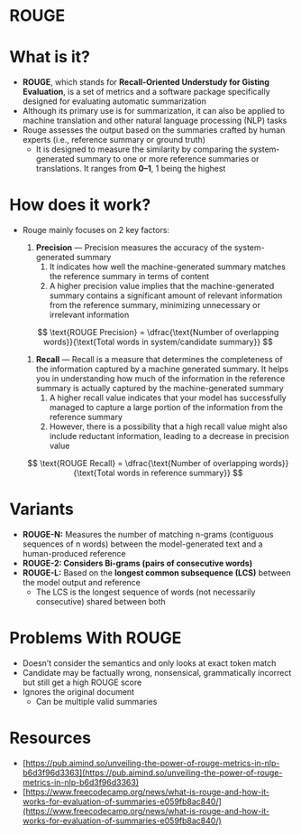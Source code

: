 # ROUGE

# What is it?

- **ROUGE**, which stands for **Recall-Oriented Understudy for Gisting Evaluation**, is a set of metrics and a software package specifically designed for evaluating automatic summarization
- Although its primary use is for summarization, it can also be applied to machine translation and other natural language processing (NLP) tasks
- Rouge assesses the output based on the summaries crafted by human experts (i.e., reference summary or ground truth)
    - It is designed to measure the similarity by comparing the system-generated summary to one or more reference summaries or translations. It ranges from **0–1**, 1 being the highest

# How does it work?

- Rouge mainly focuses on 2 key factors:
    1. **Precision** — Precision measures the accuracy of the system-generated summary
        1. It indicates how well the machine-generated summary matches the reference summary in terms of content
        2. A higher precision value implies that the machine-generated summary contains a significant amount of relevant information from the reference summary, minimizing unnecessary or irrelevant information

    $$
    \text{ROUGE Precision} = \dfrac{\text{Number of overlapping words}}{\text{Total words in system/candidate summary}}
    $$

    1. **Recall** — Recall is a measure that determines the completeness of the information captured by a machine generated summary. It helps you in understanding how much of the information in the reference summary is actually captured by the machine-generated summary
        1. A higher recall value indicates that your model has successfully managed to capture a large portion of the information from the reference summary
        2. However, there is a possibility that a high recall value might also include reductant information, leading to a decrease in precision value

    $$
    \text{ROUGE Recall} = \dfrac{\text{Number of overlapping words}}{\text{Total words in reference summary}}
    $$


# Variants

- **ROUGE-N:** Measures the number of matching n-grams (contiguous sequences of n words) between the model-generated text and a human-produced reference
- **ROUGE-2: Considers Bi-grams (pairs of consecutive words)**
- **ROUGE-L:** Based on the **longest common subsequence (LCS)** between the model output and reference
    - The LCS is the longest sequence of words (not necessarily consecutive) shared between both

# Problems With ROUGE

- Doesn’t consider the semantics and only looks at exact token match
- Candidate may be factually wrong, nonsensical, grammatically incorrect but still get a high ROUGE score
- Ignores the original document
    - Can be multiple valid summaries

# Resources

- [https://pub.aimind.so/unveiling-the-power-of-rouge-metrics-in-nlp-b6d3f96d3363](https://pub.aimind.so/unveiling-the-power-of-rouge-metrics-in-nlp-b6d3f96d3363)
- [https://www.freecodecamp.org/news/what-is-rouge-and-how-it-works-for-evaluation-of-summaries-e059fb8ac840/](https://www.freecodecamp.org/news/what-is-rouge-and-how-it-works-for-evaluation-of-summaries-e059fb8ac840/)